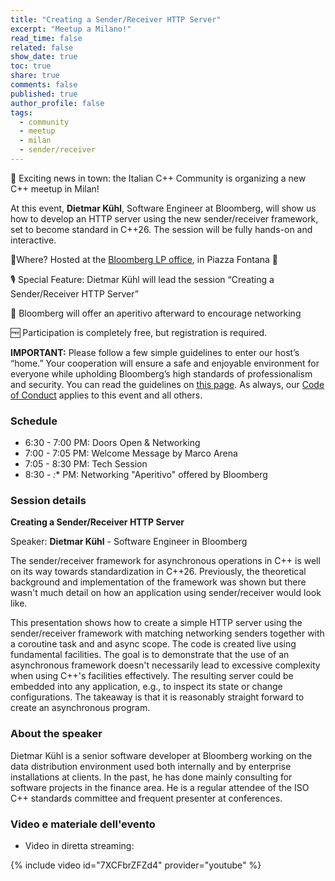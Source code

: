 ```yaml
---
title: "Creating a Sender/Receiver HTTP Server"
excerpt: "Meetup a Milano!"
read_time: false
related: false
show_date: true
toc: true
share: true
comments: false
published: true
author_profile: false
tags:
  - community
  - meetup
  - milan
  - sender/receiver
---
```


🥳 Exciting news in town: the Italian C++ Community is organizing a new C++ meetup in Milan!

At this event, **Dietmar Kühl**, Software Engineer at Bloomberg, will show us how to develop an HTTP server using the new sender/receiver framework, set to become standard in C++26. The session will be fully hands-on and interactive.

📌Where? Hosted at the [Bloomberg LP office](https://maps.app.goo.gl/BVSVhfDPANnLBwsE6), in Piazza Fontana 🤩

🎙️ Special Feature: Dietmar Kühl will lead the session “Creating a Sender/Receiver HTTP Server”

🍕 Bloomberg will offer an aperitivo afterward to encourage networking

🆓 Participation is completely free, but registration is required.

**IMPORTANT:** Please follow a few simple guidelines to enter our host’s “home.” Your cooperation will ensure a safe and enjoyable environment for everyone while upholding Bloomberg’s high standards of professionalism and security. You can read the guidelines on [this page](/rules1124). As always, our [Code of Conduct](/coc) applies to this event and all others.

### Schedule

- 6:30 - 7:00 PM: Doors Open & Networking
- 7:00 - 7:05 PM: Welcome Message by Marco Arena
- 7:05 - 8:30 PM: Tech Session
- 8:30 - *:** PM: Networking "Aperitivo" offered by Bloomberg

### Session details

**Creating a Sender/Receiver HTTP Server**

Speaker: **Dietmar Kühl** - Software Engineer in Bloomberg

The sender/receiver framework for asynchronous operations in C++ is well on its way towards standardization in C++26. Previously, the theoretical background and implementation of the framework was shown but there wasn't much detail on how an application using sender/receiver would look like.

This presentation shows how to create a simple HTTP server using the sender/receiver framework with matching networking senders together with a coroutine task and and async scope. The code is created live using fundamental facilities. The goal is to demonstrate that the use of an asynchronous framework doesn't necessarily lead to excessive complexity when using C++'s facilities effectively. The resulting server could be embedded into any application, e.g., to inspect its state or change configurations. The takeaway is that it is reasonably straight forward to create an asynchronous program.

### About the speaker

Dietmar Kühl is a senior software developer at Bloomberg working on the data distribution environment used both internally and by enterprise installations at clients. In the past, he has done mainly consulting for software projects in the finance area. He is a regular attendee of the ISO C++ standards committee and frequent presenter at conferences.

### Video e materiale dell'evento

- Video in diretta streaming:

{% include video id="7XCFbrZFZd4" provider="youtube" %}